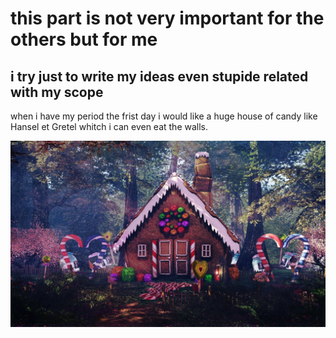 # this part is not very important for the others but for me 
## i try just to write my ideas even stupide related with my scope

when i have my period the frist day i would like a huge house of candy like Hansel et Gretel whitch i can even eat the walls. 

![](8.jpeg)

